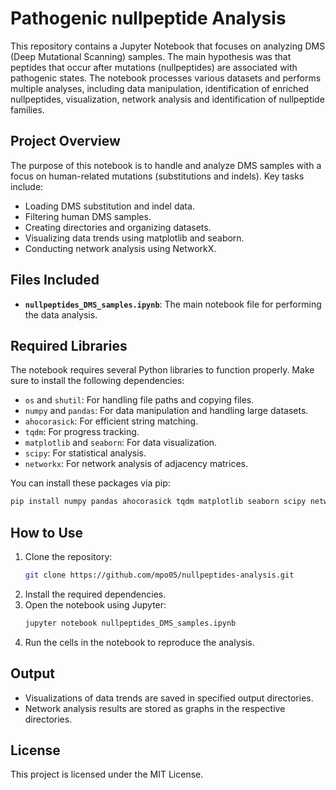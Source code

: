 
# Pathogenic nullpeptide Analysis

This repository contains a Jupyter Notebook that focuses on analyzing DMS (Deep Mutational Scanning) samples. The main hypothesis was that peptides that occur after mutations (nullpeptides) are associated with pathogenic states. The notebook processes various datasets and performs multiple analyses, including data manipulation, identification of enriched nullpeptides, visualization, network analysis and identification of nullpeptide families.

## Project Overview

The purpose of this notebook is to handle and analyze DMS samples with a focus on human-related mutations (substitutions and indels). Key tasks include:

- Loading DMS substitution and indel data.
- Filtering human DMS samples.
- Creating directories and organizing datasets.
- Visualizing data trends using matplotlib and seaborn.
- Conducting network analysis using NetworkX.

## Files Included

- **`nullpeptides_DMS_samples.ipynb`**: The main notebook file for performing the data analysis.

## Required Libraries

The notebook requires several Python libraries to function properly. Make sure to install the following dependencies:

- `os` and `shutil`: For handling file paths and copying files.
- `numpy` and `pandas`: For data manipulation and handling large datasets.
- `ahocorasick`: For efficient string matching.
- `tqdm`: For progress tracking.
- `matplotlib` and `seaborn`: For data visualization.
- `scipy`: For statistical analysis.
- `networkx`: For network analysis of adjacency matrices.

You can install these packages via pip:

```bash
pip install numpy pandas ahocorasick tqdm matplotlib seaborn scipy networkx
```

## How to Use

1. Clone the repository:
   ```bash
   git clone https://github.com/mpo05/nullpeptides-analysis.git
   ```
2. Install the required dependencies.
3. Open the notebook using Jupyter:
   ```bash
   jupyter notebook nullpeptides_DMS_samples.ipynb
   ```
4. Run the cells in the notebook to reproduce the analysis.

## Output

- Visualizations of data trends are saved in specified output directories.
- Network analysis results are stored as graphs in the respective directories.

## License

This project is licensed under the MIT License.
